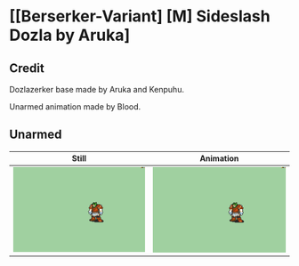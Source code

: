 # [\[Berserker-Variant\] \[M\] Sideslash Dozla by Aruka]

## Credit

Dozlazerker base made by Aruka and Kenpuhu.

Unarmed animation made by Blood.

## Unarmed

| Still | Animation |
| :---: | :-------: |
| ![Unarmed still](./Unarmed_000.png) | ![Unarmed animation](./Unarmed.gif) |
